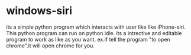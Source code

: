 windows-siri
============

its a simple python program which interacts with user like like iPhone-siri.
This python program can run on python idle. its a intrective and editable program to work as like as you want.
ex.if tell the program "to open chrome".it will open chrome for you.
